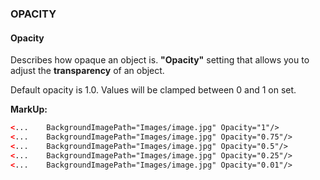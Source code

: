 [border]: https://raw.githubusercontent.com/Geeksltd/Zebble.Docs/master/assets/basic-concept/opacity/opacity.png "Zebble-opacity"

### OPACITY

#### Opacity

Describes how opaque an object is. **"Opacity"** setting that allows you to adjust the **transparency** of an object.

Default opacity is 1.0. Values will be clamped between 0 and 1 on set.

**MarkUp:**

```xml
<...    BackgroundImagePath="Images/image.jpg" Opacity="1"/>
<...    BackgroundImagePath="Images/image.jpg" Opacity="0.75"/>
<...    BackgroundImagePath="Images/image.jpg" Opacity="0.5"/>
<...    BackgroundImagePath="Images/image.jpg" Opacity="0.25"/>
<...    BackgroundImagePath="Images/image.jpg" Opacity="0.01"/>
```